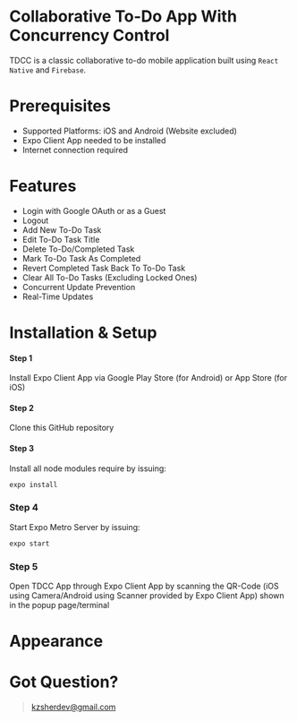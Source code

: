 # Collaborative To-Do App With Concurrency Control
TDCC is a classic collaborative to-do mobile application built using `React Native` and `Firebase`.

# Prerequisites
- Supported Platforms: iOS and Android (Website excluded)
- Expo Client App needed to be installed
- Internet connection required

# Features
- Login with Google OAuth or as a Guest
- Logout
- Add New To-Do Task
- Edit To-Do Task Title
- Delete To-Do/Completed Task
- Mark To-Do Task As Completed
- Revert Completed Task Back To To-Do Task
- Clear All To-Do Tasks (Excluding Locked Ones)
- Concurrent Update Prevention
- Real-Time Updates

# Installation & Setup
#### Step 1
Install Expo Client App via Google Play Store (for Android) or App Store (for iOS)

#### Step 2
Clone this GitHub repository

#### Step 3
Install all node modules require by issuing:
```bash
expo install
```

### Step 4
Start Expo Metro Server by issuing:
```bash
expo start
```

### Step 5
Open TDCC App through Expo Client App by scanning the QR-Code (iOS using Camera/Android using Scanner provided by Expo Client App) shown in the popup page/terminal

# Appearance


# Got Question?
> kzsherdev@gmail.com
